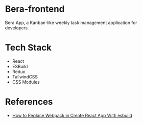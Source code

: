 # Bera-frontend

Bera App, a Kanban-like weekly task management application for developers.

# Tech Stack

- React
- ESBuild
- Redux
- TailwindCSS
- CSS Modules

# References

- [How to Replace Webpack in Create React App With esbuild](https://devtails.xyz/how-to-replace-webpack-in-create-react-app-with-esbuild)
